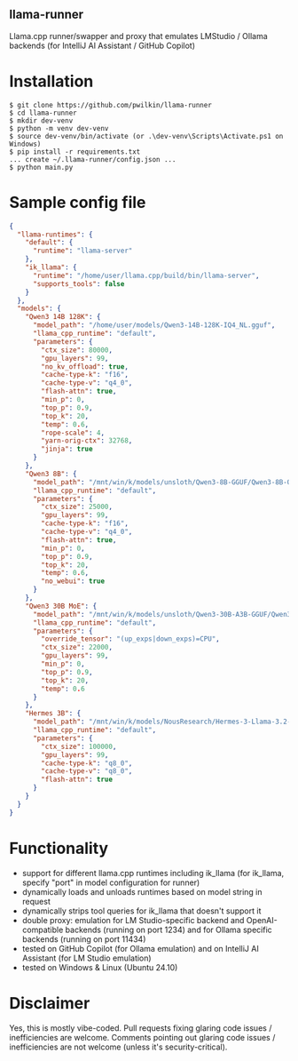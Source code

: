 ## llama-runner
Llama.cpp runner/swapper and proxy that emulates LMStudio / Ollama backends (for IntelliJ AI Assistant / GitHub Copilot)

# Installation

```
$ git clone https://github.com/pwilkin/llama-runner
$ cd llama-runner
$ mkdir dev-venv
$ python -m venv dev-venv
$ source dev-venv/bin/activate (or .\dev-venv\Scripts\Activate.ps1 on Windows)
$ pip install -r requirements.txt
... create ~/.llama-runner/config.json ...
$ python main.py
```

# Sample config file

```json
{
  "llama-runtimes": {
    "default": {
      "runtime": "llama-server"
    },
    "ik_llama": {
      "runtime": "/home/user/llama.cpp/build/bin/llama-server",
      "supports_tools": false
    }
  },
  "models": {
    "Qwen3 14B 128K": {
      "model_path": "/home/user/models/Qwen3-14B-128K-IQ4_NL.gguf",
      "llama_cpp_runtime": "default",
      "parameters": {
        "ctx_size": 80000,
        "gpu_layers": 99,
        "no_kv_offload": true,
        "cache-type-k": "f16",
        "cache-type-v": "q4_0",
        "flash-attn": true,
        "min_p": 0,
        "top_p": 0.9,
        "top_k": 20,
        "temp": 0.6,
        "rope-scale": 4,
        "yarn-orig-ctx": 32768,
        "jinja": true
      }
    },
    "Qwen3 8B": {
      "model_path": "/mnt/win/k/models/unsloth/Qwen3-8B-GGUF/Qwen3-8B-Q5_K_M.gguf",
      "llama_cpp_runtime": "default",
      "parameters": {
        "ctx_size": 25000,
        "gpu_layers": 99,
        "cache-type-k": "f16",
        "cache-type-v": "q4_0",
        "flash-attn": true,
        "min_p": 0,
        "top_p": 0.9,
        "top_k": 20,
        "temp": 0.6,
        "no_webui": true
      }
    },
    "Qwen3 30B MoE": {
      "model_path": "/mnt/win/k/models/unsloth/Qwen3-30B-A3B-GGUF/Qwen3-30B-A3B-UD-Q3_K_XL.gguf",
      "llama_cpp_runtime": "default",
      "parameters": {
        "override_tensor": "(up_exps|down_exps)=CPU",
        "ctx_size": 22000,
        "gpu_layers": 99,
        "min_p": 0,
        "top_p": 0.9,
        "top_k": 20,
        "temp": 0.6
      }
    },
    "Hermes 3B": {
      "model_path": "/mnt/win/k/models/NousResearch/Hermes-3-Llama-3.2-3B-GGUF/Hermes-3-Llama-3.2-3B.Q5_K_M.gguf",
      "llama_cpp_runtime": "default",
      "parameters": {
        "ctx_size": 100000,
        "gpu_layers": 99,
        "cache-type-k": "q8_0",
        "cache-type-v": "q8_0",
        "flash-attn": true
      }
    }
  }
}
```

# Functionality
* support for different llama.cpp runtimes including ik_llama (for ik_llama, specify "port" in model configuration for runner)
* dynamically loads and unloads runtimes based on model string in request
* dynamically strips tool queries for ik_llama that doesn't support it
* double proxy: emulation for LM Studio-specific backend and OpenAI-compatible backends (running on port 1234) and for Ollama specific backends (running on port 11434)
* tested on GitHub Copilot (for Ollama emulation) and on IntelliJ AI Assistant (for LM Studio emulation)
* tested on Windows & Linux (Ubuntu 24.10)

# Disclaimer

Yes, this is mostly vibe-coded. Pull requests fixing glaring code issues / inefficiencies are welcome. Comments pointing out glaring code issues / inefficiencies are not welcome (unless it's security-critical).
